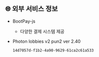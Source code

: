 ## :globe_with_meridians: 외부 서비스 정보

- BootPay-js

  - 다양한 결제 시스템 제공

    
  
- Photon lobbies v2 pun2 ver 2.40 

  ```
  14d7057d-f1b2-4a90-9629-61ca2c61a533
  ```
